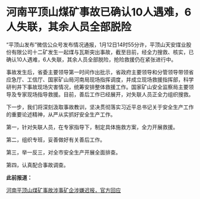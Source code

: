 # 河南平顶山煤矿事故已确认10人遇难，6人失联，其余人员全部脱险

“平顶山发布”微信公众号发布情况通报，1月12日14时55分许，平顶山天安煤业股份有限公司十二矿发生一起煤与瓦斯突出事故，截至目前，经全力搜救、核实，已确认10人遇难，6人失联，其余人员全部脱险，抢险救援仍在紧张进行中。

事故发生后，省委主要领导第一时间作出批示，省政府主要领导和分管领导带领省应急厅、工信厅、国家矿山局河南局现场指挥调度，并成立现场救援指挥部，科学研判井下事故现场灾害情况，统筹安排整体救援工作。国家矿山安全监察局主要领导及专家现场指导救援。目前，善后工作已经展开，对失联人员正全力组织搜救。

下一步，我们将深刻汲取事故教训，坚决贯彻落实习近平总书记关于安全生产工作的重要论述精神，从严从实抓好安全生产工作。

第一，针对失联人员，在专家指导下，制定具体施救方案，全力开展救援。

第二，组织专班，妥善做好有关善后工作。

第三，举一反三，对全市安全生产开展全面排查。

第四，认真配合事故调查。

**此前报道：**

[河南平顶山煤矿事故涉事矿企涉嫌迟报，官方回应 ](https://news.qq.com/rain/a/20240113A04G4C00)

